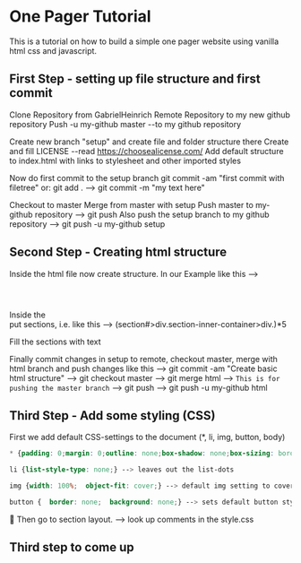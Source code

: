 # One Pager Tutorial

This is a tutorial on how to build a simple one pager website using vanilla html css and javascript.

## First Step - setting up file structure and first commit

Clone Repository from GabrielHeinrich
Remote Repository to my new github repository
Push -u my-github master --to my github repository

Create new branch "setup" and create file and folder structure there
Create and fill LICENSE --read https://choosealicense.com/
Add default structure to index.html with links to stylesheet and other imported styles

Now do first commit to the setup branch
git commit -am "first commit with filetree"
or: git add . --> git commit -m "my text here"

Checkout to master
Merge from master with setup
Push master to my-github repository --> git push
Also push the setup branch to my github repository --> git push -u my-github setup

## Second Step - Creating html structure

Inside the html file now create structure. In our Example like this --> <header></header> <main></main> <footer></footer>
Inside the <main> put sections, i.e. like this --> (section#>div.section-inner-container>div.)\*5 <!-- 5 sections with 1 child each: div class="section-inner-container" with 1 child div class="" -->

Fill the sections with text

Finally commit changes in setup to remote, checkout master, merge with html branch and push changes like this
--> git commit -am "Create basic html structure"
--> git checkout master
--> git merge html
--> `This is for pushing the master branch`
--> git push
--> git push -u my-github html

## Third Step - Add some styling (CSS)

First we add default CSS-settings to the document (\*, li, img, button, body)

```css
* {padding: 0;margin: 0;outline: none;box-shadow: none;box-sizing: border-box;} --> sets default margin, padding to 0; Outline would be outside the border, we set it default to 0; box-shadow none; box-sizing: border-box means, that padding and margin are being substracted from the given Height & width of the box, instead of being added.

li {list-style-type: none;} --> leaves out the list-dots

img {width: 100%;  object-fit: cover;} --> default img setting to cover the whole parent container and cover other elements; object fit will zoom the picture to fit the given width and otherwise cut the edges - with fill it would always be fully displayed

button {  border: none;  background: none;} --> sets default button styling
```


Then go to section layout.
--> look up comments in the style.css

## Third step to come up
